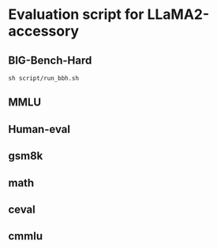 # Evaluation script for LLaMA2-accessory

## BIG-Bench-Hard

```
sh script/run_bbh.sh
```

## MMLU

## Human-eval

## gsm8k

## math

## ceval

## cmmlu